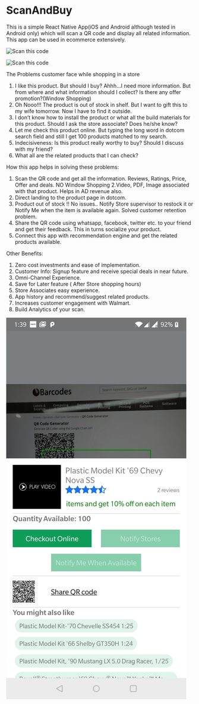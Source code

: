 # ScanAndBuy

This is a simple React Native App(iOS and Android although tested in Android only) which will scan a QR code and display all related information. This app can be used in ecommerce extensively.


![Scan this code](https://chart.googleapis.com/chart?chl=Plastic+Model+Kit+%2769+Chevy+Nova+SS%5E31445020988%5Ehttps%3A%2F%2Fi5.walmartimages.com%2Fasr%2Fac3a17f2-805e-4af6-9616-456f0534a962_1.cdf2c0cd92929fd85823d7c67d4e7d5f.jpeg%3FodnBg%3DFFFFFF%26odnHeight%3D2000%26odnWidth%3D2000&chs=200x200&cht=qr&chld=H%7C0)

![Scan this code](https://chart.googleapis.com/chart?chl=Plastic+Model+Kit+%2769+Chevy+Nova+SS%5E31445020988%5Ehttps%3A%2F%2Fi5.walmartimages.com%2Fdfw%2F63fd9f59-c334%2Fde53efeb-e676-4a1d-98fe-0072f9aa983a%2Fv1%2F69Nova.mp4&chs=200x200&cht=qr&chld=H%7C0)

The Problems customer face while shopping in a store

1. I like this product. But should I buy? Ahhh…I need more information. But from where and what information should I collect? Is there any offer promotion?(Window Shopping)
2. Oh Nooo!!! The product is out of stock in shelf. But I want to gift this to my wife tomorrow. Now I have to find it outside.
3. I don’t know how to install the product or what all the build materials for this product. Should I ask the store associate? Does he/she know?
4. Let me check this product online. But typing the long word in dotcom search field and still I get 100 products matched to my search.
5. Indecisiveness: Is this product really worthy to buy? Should I discuss with my friend?
6. What all are the related products that I can check?

How this app helps in solving these problems: 

1. Scan the QR code and get all the information.
	Reviews, Ratings, Price, Offer and deals. NO Window Shopping
2.Video, PDF, Image associated with that product. Helps in AD revenue also.
3. Direct landing to the product page in dotcom.
4. Product out of stock !! No issues.. Notify Store supervisor to restock it or Notify Me when the item is available again. Solved customer retention problem.
5. Share the QR code using whatsapp, facebook, twitter etc. to your friend and get their feedback. This in turns socialize your product.
6. Connect this app with recommendation engine and get the related products available.

Other Benefits: 
1. Zero cost investments and ease of implementation.
2. Customer Info: Signup feature and receive special deals in near future.
3. Omni-Channel Experience.
4. Save for Later feature ( After Store shopping hours)
5. Store Associates easy experience.
6. App history and recommend/suggest related products.
7. Increases customer engagement with Walmart.
8. Build Analytics of your scan.

![alt text](https://github.com/sandip-fullstack/ScanAndBuy/blob/master/assets/images/fullscreen.jpg)
